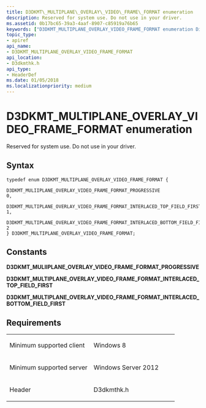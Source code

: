 ```yaml
---
title: D3DKMT\_MULTIPLANE\_OVERLAY\_VIDEO\_FRAME\_FORMAT enumeration
description: Reserved for system use. Do not use in your driver.
ms.assetid: 0b17bc65-39a3-4aaf-8907-c85919a76b65
keywords: ["D3DKMT_MULTIPLANE_OVERLAY_VIDEO_FRAME_FORMAT enumeration Display Devices"]
topic_type:
- apiref
api_name:
- D3DKMT_MULTIPLANE_OVERLAY_VIDEO_FRAME_FORMAT
api_location:
- D3dkmthk.h
api_type:
- HeaderDef
ms.date: 01/05/2018
ms.localizationpriority: medium
---
```


# D3DKMT\_MULTIPLANE\_OVERLAY\_VIDEO\_FRAME\_FORMAT enumeration


Reserved for system use. Do not use in your driver.

Syntax
------

```ManagedCPlusPlus
typedef enum D3DKMT_MULTIPLANE_OVERLAY_VIDEO_FRAME_FORMAT {
  D3DKMT_MULIIPLANE_OVERLAY_VIDEO_FRAME_FORMAT_PROGRESSIVE                    = 0,
  D3DKMT_MULTIPLANE_OVERLAY_VIDEO_FRAME_FORMAT_INTERLACED_TOP_FIELD_FIRST     = 1,
  D3DKMT_MULTIPLANE_OVERLAY_VIDEO_FRAME_FORMAT_INTERLACED_BOTTOM_FIELD_FIRST  = 2
} D3DKMT_MULTIPLANE_OVERLAY_VIDEO_FRAME_FORMAT;
```

Constants
---------

<span id="D3DKMT_MULIIPLANE_OVERLAY_VIDEO_FRAME_FORMAT_PROGRESSIVE"></span><span id="d3dkmt_muliiplane_overlay_video_frame_format_progressive"></span>**D3DKMT\_MULIIPLANE\_OVERLAY\_VIDEO\_FRAME\_FORMAT\_PROGRESSIVE**

<span id="D3DKMT_MULTIPLANE_OVERLAY_VIDEO_FRAME_FORMAT_INTERLACED_TOP_FIELD_FIRST"></span><span id="d3dkmt_multiplane_overlay_video_frame_format_interlaced_top_field_first"></span>**D3DKMT\_MULTIPLANE\_OVERLAY\_VIDEO\_FRAME\_FORMAT\_INTERLACED\_TOP\_FIELD\_FIRST**

<span id="D3DKMT_MULTIPLANE_OVERLAY_VIDEO_FRAME_FORMAT_INTERLACED_BOTTOM_FIELD_FIRST"></span><span id="d3dkmt_multiplane_overlay_video_frame_format_interlaced_bottom_field_first"></span>**D3DKMT\_MULTIPLANE\_OVERLAY\_VIDEO\_FRAME\_FORMAT\_INTERLACED\_BOTTOM\_FIELD\_FIRST**

Requirements
------------

<table>
<colgroup>
<col width="50%" />
<col width="50%" />
</colgroup>
<tbody>
<tr class="odd">
<td align="left"><p>Minimum supported client</p></td>
<td align="left"><p>Windows 8</p></td>
</tr>
<tr class="even">
<td align="left"><p>Minimum supported server</p></td>
<td align="left"><p>Windows Server 2012</p></td>
</tr>
<tr class="odd">
<td align="left"><p>Header</p></td>
<td align="left">D3dkmthk.h</td>
</tr>
</tbody>
</table>

 

 





